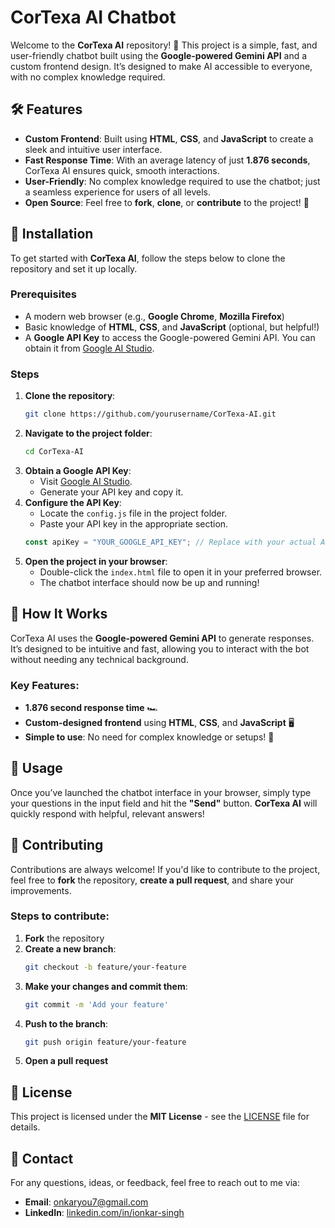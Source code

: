 # CorTexa AI Chatbot

Welcome to the **CorTexa AI** repository! 🚀 This project is a simple, fast, and user-friendly chatbot built using the **Google-powered Gemini API** and a custom frontend design. It’s designed to make AI accessible to everyone, with no complex knowledge required.

## 🛠️ Features
- **Custom Frontend**: Built using **HTML**, **CSS**, and **JavaScript** to create a sleek and intuitive user interface.
- **Fast Response Time**: With an average latency of just **1.876 seconds**, CorTexa AI ensures quick, smooth interactions.
- **User-Friendly**: No complex knowledge required to use the chatbot; just a seamless experience for users of all levels.
- **Open Source**: Feel free to **fork**, **clone**, or **contribute** to the project! 🙌

## 🚀 Installation

To get started with **CorTexa AI**, follow the steps below to clone the repository and set it up locally.

### Prerequisites
- A modern web browser (e.g., **Google Chrome**, **Mozilla Firefox**)
- Basic knowledge of **HTML**, **CSS**, and **JavaScript** (optional, but helpful!)
- A **Google API Key** to access the Google-powered Gemini API. You can obtain it from [Google AI Studio](https://aistudio.google.com/apikey).

### Steps
1. **Clone the repository**:
    ```bash
    git clone https://github.com/yourusername/CorTexa-AI.git
    ```
2. **Navigate to the project folder**:
    ```bash
    cd CorTexa-AI
    ```
3. **Obtain a Google API Key**:
    - Visit [Google AI Studio](https://aistudio.google.com/apikey).
    - Generate your API key and copy it.
4. **Configure the API Key**:
    - Locate the `config.js` file in the project folder.
    - Paste your API key in the appropriate section.
    ```js
    const apiKey = "YOUR_GOOGLE_API_KEY"; // Replace with your actual API key
    ```
5. **Open the project in your browser**:
    - Double-click the `index.html` file to open it in your preferred browser.
    - The chatbot interface should now be up and running!

## 🧠 How It Works

CorTexa AI uses the **Google-powered Gemini API** to generate responses. It’s designed to be intuitive and fast, allowing you to interact with the bot without needing any technical background.

### Key Features:
- **1.876 second response time** 🏎️
- **Custom-designed frontend** using **HTML**, **CSS**, and **JavaScript** 🖥️
- **Simple to use**: No need for complex knowledge or setups! 🎯

## 📜 Usage

Once you’ve launched the chatbot interface in your browser, simply type your questions in the input field and hit the **"Send"** button. **CorTexa AI** will quickly respond with helpful, relevant answers!

## 🔧 Contributing

Contributions are always welcome! If you'd like to contribute to the project, feel free to **fork** the repository, **create a pull request**, and share your improvements.

### Steps to contribute:
1. **Fork** the repository
2. **Create a new branch**:
    ```bash
    git checkout -b feature/your-feature
    ```
3. **Make your changes and commit them**:
    ```bash
    git commit -m 'Add your feature'
    ```
4. **Push to the branch**:
    ```bash
    git push origin feature/your-feature
    ```
5. **Open a pull request**

## 📄 License

This project is licensed under the **MIT License** - see the [LICENSE](LICENSE) file for details.

## 🤖 Contact

For any questions, ideas, or feedback, feel free to reach out to me via:

- **Email**: [onkaryou7@gmail.com](mailto:onkaryou7@gmail.com)
- **LinkedIn**: [linkedin.com/in/ionkar-singh](https://linkedin.com/in/ionkar-singh)
